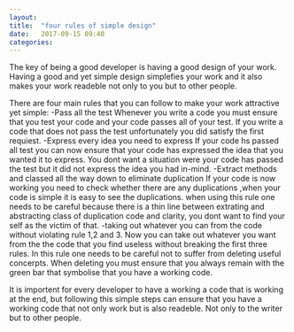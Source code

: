 ```yaml
---
layout: 
title:  "four rules of simple design"
date:   2017-09-15 09:40
categories: 
---
```

The key of being a good developer is having a good design of your work.
Having a good and yet simple design simplefies your work and it also makes your work readeble not only to you but to other people.


There are four main rules that you can follow to make your work attractive yet simple:
	 -Pass all the test 
       Whenever you write a code you must ensure that you test your code and your code passes all of your test. 
	   If you write a code that does not pass the test unfortunately you did satisfy the first requiest.
	-Express every idea you need to express
	  If your code hs passed all test you can now ensure that your code has expressed the idea that you wanted it to express.
      You dont want  a situation were your code has passed the test but it did not express the idea you had in-mind.
	-Extract methods and classed all the way down to eliminate duplication
      If your code is now working you need to check whether there are any duplications ,when your code is simple it is easy to see the duplications. 
	  when using this rule one needs to be careful because there is a thin line between extrating and abstracting class of duplication code and clarity, you dont want to find your self as the victim of that.
	-taking out whatever you can from the code without violating rule 1,2 and 3.
      Now you can take out whatever you want from the the code that you find useless without breaking the first three rules.
	  In this rule one needs to be careful not to suffer from deleting useful concerpts.
	  When deleting you must ensure that you always remain with the green bar that symbolise that you have a working code.
	

It is importent for every developer to have a working a code that is working at the end,
but following this simple steps can ensure that you have a working code that not only work but is also readeble.
Not only to the writer but to other people.
